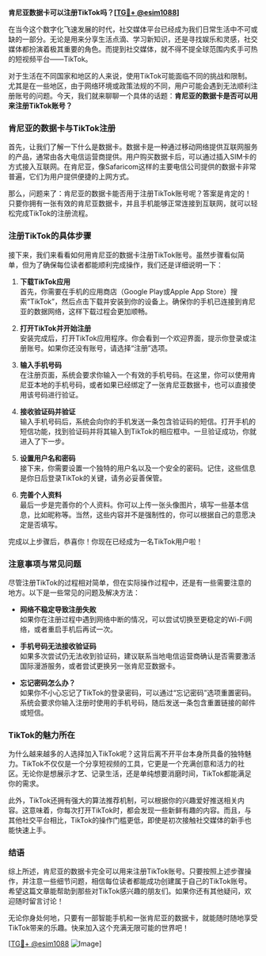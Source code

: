 **肯尼亚数据卡可以注册TikTok吗？[[TG💪+ @esim1088](https://t.me/s/esim1088)]**

在当今这个数字化飞速发展的时代，社交媒体平台已经成为我们日常生活中不可或缺的一部分。无论是用来分享生活点滴、学习新知识，还是寻找娱乐和灵感，社交媒体都扮演着极其重要的角色。而提到社交媒体，就不得不提全球范围内炙手可热的短视频平台——TikTok。

对于生活在不同国家和地区的人来说，使用TikTok可能面临不同的挑战和限制。尤其是在一些地区，由于网络环境或政策法规的不同，用户可能会遇到无法顺利注册账号的问题。今天，我们就来聊聊一个具体的话题：**肯尼亚的数据卡是否可以用来注册TikTok账号？**

### 肯尼亚的数据卡与TikTok注册

首先，让我们了解一下什么是数据卡。数据卡是一种通过移动网络提供互联网服务的产品，通常由各大电信运营商提供。用户购买数据卡后，可以通过插入SIM卡的方式接入互联网。在肯尼亚，像Safaricom这样的主要电信公司提供的数据卡非常普遍，它们为用户提供便捷的上网方式。

那么，问题来了：肯尼亚的数据卡能否用于注册TikTok账号呢？答案是肯定的！只要你拥有一张有效的肯尼亚数据卡，并且手机能够正常连接到互联网，就可以轻松完成TikTok的注册流程。

### 注册TikTok的具体步骤

接下来，我们来看看如何用肯尼亚的数据卡注册TikTok账号。虽然步骤看似简单，但为了确保每位读者都能顺利完成操作，我们还是详细说明一下：

1. **下载TikTok应用**  
   首先，你需要在手机的应用商店（Google Play或Apple App Store）搜索“TikTok”，然后点击下载并安装到你的设备上。确保你的手机已连接到肯尼亚的数据网络，这样下载过程会更加顺畅。

2. **打开TikTok并开始注册**  
   安装完成后，打开TikTok应用程序。你会看到一个欢迎界面，提示你登录或注册账号。如果你还没有账号，请选择“注册”选项。

3. **输入手机号码**  
   在注册页面，系统会要求你输入一个有效的手机号码。在这里，你可以使用肯尼亚本地的手机号码，或者如果已经绑定了一张肯尼亚数据卡，也可以直接使用该号码进行验证。

4. **接收验证码并验证**  
   输入手机号码后，系统会向你的手机发送一条包含验证码的短信。打开手机的短信功能，找到验证码并将其输入到TikTok的相应框中。一旦验证成功，你就进入了下一步。

5. **设置用户名和密码**  
   接下来，你需要设置一个独特的用户名以及一个安全的密码。记住，这些信息是你日后登录TikTok的关键，请务必妥善保管。

6. **完善个人资料**  
   最后一步是完善你的个人资料。你可以上传一张头像图片，填写一些基本信息，比如昵称等。当然，这些内容并不是强制性的，你可以根据自己的意愿决定是否填写。

完成以上步骤后，恭喜你！你现在已经成为一名TikTok用户啦！

### 注意事项与常见问题

尽管注册TikTok的过程相对简单，但在实际操作过程中，还是有一些需要注意的地方。以下是一些常见的问题及解决方法：

- **网络不稳定导致注册失败**  
  如果你在注册过程中遇到网络中断的情况，可以尝试切换至更稳定的Wi-Fi网络，或者重启手机后再试一次。

- **手机号码无法接收验证码**  
  如果多次尝试仍无法收到验证码，建议联系当地电信运营商确认是否需要激活国际漫游服务，或者尝试更换另一张肯尼亚数据卡。

- **忘记密码怎么办？**  
  如果你不小心忘记了TikTok的登录密码，可以通过“忘记密码”选项重置密码。系统会要求你输入注册时使用的手机号码，随后发送一条包含重置链接的邮件或短信。

### TikTok的魅力所在

为什么越来越多的人选择加入TikTok呢？这背后离不开平台本身所具备的独特魅力。TikTok不仅仅是一个分享短视频的工具，它更是一个充满创意和活力的社区。无论你是想展示才艺、记录生活，还是单纯想要消磨时间，TikTok都能满足你的需求。

此外，TikTok还拥有强大的算法推荐机制，可以根据你的兴趣爱好推送相关内容。这意味着，你每次打开TikTok时，都会发现一些新鲜有趣的内容。而且，与其他社交平台相比，TikTok的操作门槛更低，即使是初次接触社交媒体的新手也能快速上手。

### 结语

综上所述，肯尼亚的数据卡完全可以用来注册TikTok账号。只要按照上述步骤操作，并注意一些细节问题，相信每位读者都能成功创建属于自己的TikTok账号。希望这篇文章能帮助到那些对TikTok感兴趣的朋友们。如果你还有其他疑问，欢迎随时留言讨论！

无论你身处何地，只要有一部智能手机和一张肯尼亚的数据卡，就能随时随地享受TikTok带来的乐趣。快来加入这个充满无限可能的世界吧！

[[TG💪+ @esim1088](https://t.me/s/esim1088) ![Image](https://i.postimg.cc/4NQfJmqS/Snipaste-2025-05-13-00-14-12.png)]